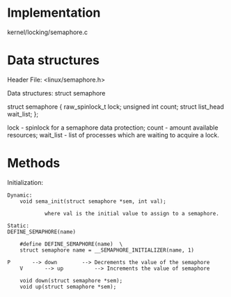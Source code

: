 Implementation
=================
kernel/locking/semaphore.c

Data structures
===============

Header File: <linux/semaphore.h>

Data structures: struct semaphore

struct semaphore {
        raw_spinlock_t          lock;
        unsigned int            count;
        struct list_head        wait_list;
};

lock - spinlock for a semaphore data protection;
count - amount available resources;
wait_list - list of processes which are waiting to acquire a lock.


Methods
================

Initialization:

	Dynamic:
        void sema_init(struct semaphore *sem, int val);

                where val is the initial value to assign to a semaphore.

	Static: 
	DEFINE_SEMAPHORE(name)

		#define DEFINE_SEMAPHORE(name)  \
		struct semaphore name = __SEMAPHORE_INITIALIZER(name, 1)

	P       --> down        --> Decrements the value of the semaphore
        V       --> up          --> Increments the value of semaphore

        void down(struct semaphore *sem);
        void up(struct semaphore *sem);


